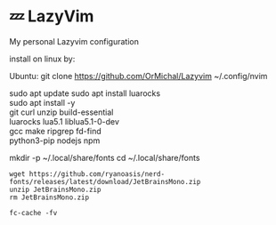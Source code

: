 # 💤 LazyVim

My personal Lazyvim configuration

install on linux by:

Ubuntu:
  git clone https://github.com/OrMichal/Lazyvim ~/.config/nvim

  sudo apt update
  sudo apt install luarocks \
    sudo apt install -y \
    git curl unzip build-essential \
    luarocks lua5.1 liblua5.1-0-dev \
    gcc make ripgrep fd-find \
    python3-pip nodejs npm

  mkdir -p ~/.local/share/fonts
    cd ~/.local/share/fonts

    wget https://github.com/ryanoasis/nerd-fonts/releases/latest/download/JetBrainsMono.zip
    unzip JetBrainsMono.zip
    rm JetBrainsMono.zip

    fc-cache -fv
